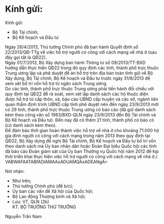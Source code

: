 # Kính gửi:

Kính gửi:    
- Bộ Tài chính; 
- Bộ Kế hoạch và Đầu tư     
  
Ngày 26/4/2013, Thủ tướng Chính phủ đã ban hành Quyết định số 22/2013/QĐ-TTg về việc hỗ trợ người có công với cách mạng về nhà ở (sau đây gọi tắt là QĐ22).  
Ngày 01/7/2013, Bộ Xây dựng ban hành Thông tư số 09/2013/TT-BXD hướng dẫn thực hiện QĐ22 trong đó quy định các tỉnh, thành phố trực thuộc Trung ương lập và phê duyệt đề án hỗ trợ trên địa bàn toàn tỉnh gửi về Bộ Xây dựng, Bộ Tài chính, Bộ Kế hoạch và Đầu tư trước ngày 31/8/2013 để xem xét bố trí vốn hỗ trợ từ ngân sách Trung ương.  
Do các tỉnh, thành phố trực thuộc Trung ương phải tiến hành đối chiếu với quy định tại QĐ22 để rà soát, xem xét lập danh sách các hộ thuộc diện được hỗ trợ từ cấp thôn, xã, báo cáo UBND cấp huyện và các sở, ngành liên quan thẩm định trình UBND cấp tỉnh phê duyệt nên đến ngày 23/9/2013 mới có 29 tỉnh, thành phố trực thuộc Trung ương có báo cáo (đã gửi danh sách kèm theo công văn số 1983/BXD-QLN ngày 23/9/2013 đến Bộ Tài chính và Bộ Kế hoạch và Đầu tư). Đến nay đã có thêm 21 tỉnh, thành phố có báo có (có danh sách kèm theo).  
Để đảm bảo thời gian hoàn thành việc hỗ trợ về nhà ở cho khoảng 71.000 hộ gia đình người có công với cách mạng trong năm 2013 theo quy định tại QĐ22, Bộ Xây dựng đề nghị Bộ Tài chính, Bộ Kế hoạch và Đầu tư bố trí vốn theo danh sách mà Ủy ban nhân dân hoặc Đoàn Đại biểu Quốc hội các tỉnh đã báo cáo Đoàn giám sát của Ủy ban Thường vụ Quốc hội năm 2012 để kịp thời triển khai thực hiện việc hỗ trợ người có công với cách mạng về nhà ở./.  
  VABWAFAATABfADIAMAAxADUAMQAxADEANgA=    
  
Nơi nhận: 
 - Như trên; 
- Thủ tướng Chính phủ (để b/c); 
- Ủy ban các vấn đề Xã hội của Quốc hội; 
- Bộ Lao động Thương binh và Xã hội; 
- Lưu: VT, QLN (2b)    
KT. BỘ TRƯỞNG 
THỨ TRƯỞNG 
 
 
 
 
Nguyễn Trần Nam